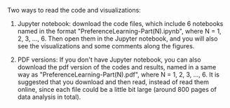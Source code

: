 Two ways to read the code and visualizations:

1. Jupyter notebook: download the code files, which include 6 notebooks named in the format "PreferenceLearning-Part(N).ipynb", where N = 1, 2, 3, ..., 6. Then open them in the Jupyter notebook, and you will also see the visualizations and some comments along the figures.


2. PDF versions: If you don't have Jupyter notebook, you can also download the pdf version of the codes and results, named in a same way as "PreferenceLearning-Part(N).pdf", where N = 1, 2, 3, ..., 6. It is suggested that you download and then read, instead of read them online, since each file could be a little bit large (around 800 pages of data analysis in total).
